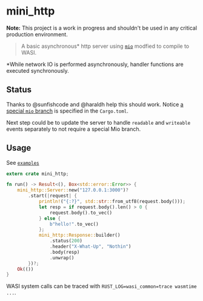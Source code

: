 # mini_http

**Note:** This project is a work in progress and shouldn't be used in any critical production environment.

> A basic asynchronous&#42; http server using [`mio`](https://docs.rs/mio) modfied to compile to WASI.

&#42;While network IO is performed asynchronously, handler functions are executed synchronously.

## Status

Thanks to @sunfishcode and @haraldh help this should work. Notice [a special `mio` branch](https://github.com/haraldh/mio/tree/combine_events) is specified in the `Cargo.toml`.

Next step could be to update the server to handle `readable` and `writeable` events separately to not require a special Mio branch.

## Usage

See [`examples`](https://github.com/sdeleuze/mini_http/tree/main/examples)

```rust
extern crate mini_http;

fn run() -> Result<(), Box<std::error::Error>> {
    mini_http::Server::new("127.0.0.1:3000")?
        .start(|request| {
            println!("{:?}", std::str::from_utf8(request.body()));
            let resp = if request.body().len() > 0 {
                request.body().to_vec()
            } else {
                b"hello!".to_vec()
            };
            mini_http::Response::builder()
                .status(200)
                .header("X-What-Up", "Nothin")
                .body(resp)
                .unwrap()
        })?;
    Ok(())
}
```

WASI system calls can be traced with `RUST_LOG=wasi_common=trace wasmtime ...`.
